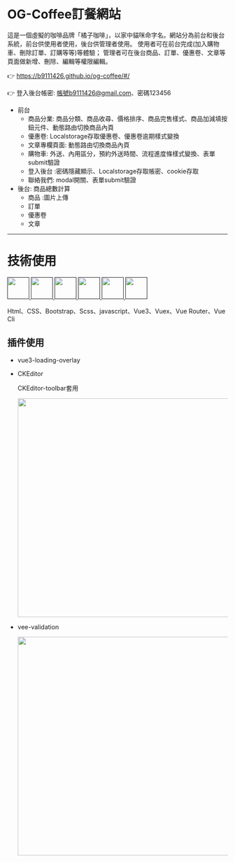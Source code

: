 # OG-Coffee訂餐網站

這是一個虛擬的咖啡品牌「橘子咖啡」，以家中貓咪命字名。網站分為前台和後台系統，前台供使用者使用，後台供管理者使用。
使用者可在前台完成(加入購物車、刪除訂單、訂購等等)等體驗； 管理者可在後台商品、訂單、優惠卷、文章等頁面做新增、刪除、編輯等權限編輯。

👉 https://b9111426.github.io/og-coffee/#/

👉 登入後台帳密: 帳號b9111426@gmail.com、密碼123456

- 前台
  - 商品分業: 商品分類、商品收尋、價格排序、商品完售樣式、商品加減填按鈕元件、動態路由切換商品內頁
  - 優惠卷: Localstorage存取優惠卷、優惠卷逾期樣式變換
  - 文章專欄頁面: 動態路由切換商品內頁
  - 購物車: 外送、內用區分，預約外送時間、流程進度條樣式變換、表單submit驗證
  - 登入後台 :密碼隱藏顯示、Localstorage存取帳密、cookie存取
  - 聯絡我們: modal開關、表單submit驗證
- 後台: 商品總數計算
  - 商品 :圖片上傳
  - 訂單
  - 優惠卷
  - 文章
 ---
# 技術使用 
<a href="">
    <img height="50" src="https://www.vectorlogo.zone/logos/w3_html5/w3_html5-icon.svg"/>
</a>
<a href="">
    <img height="50" src="https://www.vectorlogo.zone/logos/w3_css/w3_css-icon.svg"/>
</a>
<a href="">
    <img height="50" src="https://www.vectorlogo.zone/logos/sass-lang/sass-lang-icon.svg"/>
</a>
<a href="">
    <img height="50" src="https://upload.vectorlogo.zone/logos/getbootstrap/images/987f8f6c-263a-47b1-a85d-853cfca215d9.svg"/>
</a>
<a href="">
    <img height="50" src="https://upload.vectorlogo.zone/logos/javascript/images/239ec8a4-163e-4792-83b6-3f6d96911757.svg"/>
</a>
<a href="">
    <img height="50" src="https://www.vectorlogo.zone/logos/vuejs/vuejs-icon.svg"/>
</a>

Html、CSS、Bootstrap、Scss、javascript、Vue3、Vuex、Vue Router、Vue Cli

## 插件使用
- vue3-loading-overlay
- CKEditor

    CKEditor-toolbar套用
    
    <img width="500" src="https://i.imgur.com/LFOOpju.png"/>
- vee-validation 

    <img width="500" src="https://i.imgur.com/4v2I3ZB.png"/>
